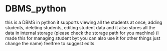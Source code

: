 # DBMS_python
this is a DBMS in python it supports viewing all the students at once, adding students, deleting students, editing student data and it also stores all the data in internal storage (please check the storage path for you machine) (i made this for managing student byt you can also use it for other things just change the name) feelfree to suggest edits
